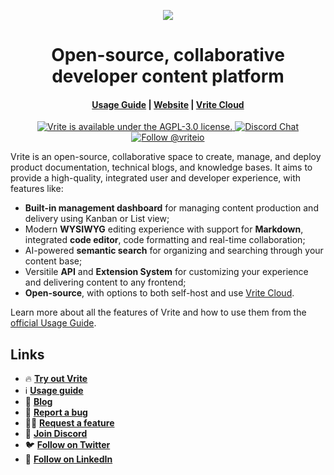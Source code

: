 <p align="center">
    <a href="https://vrite.io">
        <img src=".github/assets/cover.png"/>
    </a>
    <h1 align="center">Open-source, collaborative developer content platform</h1>
</p>
<h4 align="center">
  <a href="https://docs.vrite.io">Usage Guide</a> |
  <a href="https://vrite.io">Website</a> |
  <a href="https://app.vrite.io">Vrite Cloud</a>
</h4>
<p align="center">
  <a href="https://github.com/vriteio/vrite/blob/main/LICENSE">
    <img src="https://img.shields.io/github/license/vriteio/vrite" alt="Vrite is available under the AGPL-3.0 license." />
  </a>
  <a href="https://discord.gg/yYqDWyKnqE">
    <img src="https://img.shields.io/badge/chat-on%20discord-7289DA.svg" alt="Discord Chat" />
  </a>
  <a href="https://twitter.com/intent/follow?screen_name=vriteio">
    <img src="https://img.shields.io/twitter/follow/vriteio.svg?label=Follow%20@vriteio" alt="Follow @vriteio" />
  </a>
</p>

Vrite is an open-source, collaborative space to create, manage, and deploy product documentation, technical blogs, and knowledge bases. It aims to provide a high-quality, integrated user and developer experience, with features like:

- **Built-in management dashboard** for managing content production and delivery using Kanban or List view;
- Modern **WYSIWYG** editing experience with support for **Markdown**, integrated **code editor**, code formatting and real-time collaboration;
- AI-powered **semantic search** for organizing and searching through your content base;
- Versitile **API** and **Extension System** for customizing your experience and delivering content to any frontend;
- **Open-source**, with options to both self-host and use [Vrite Cloud](https://app.vrite.io).

Learn more about all the features of Vrite and how to use them from the [official Usage Guide](https://docs.vrite.io).

## Links

- 🔥 [**Try out Vrite**](https://app.vrite.io)
- ℹ️ [**Usage guide**](https://docs.vrite.io)
- 🚀 [**Blog**](https://vrite.io/blog)
- 📝 [**Report a bug**](https://github.com/vriteio/vrite/issues)
- 🙋‍♀️ [**Request a feature**](https://github.com/vriteio/vrite/discussions)
- 💬 [**Join Discord**](https://discord.gg/yYqDWyKnqE)
- 🐦 [**Follow on Twitter**](https://twitter.com/vriteio)
- 💼 [**Follow on LinkedIn**](https://www.linkedin.com/company/vrite)
